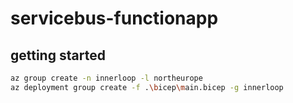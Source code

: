 # servicebus-functionapp

## getting started

```bash
az group create -n innerloop -l northeurope
az deployment group create -f .\bicep\main.bicep -g innerloop
```